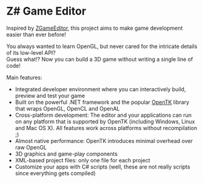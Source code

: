 Z# Game Editor
================

Inspired by [ZGameEditor](http://www.zgameeditor.org/), this project aims to make game development easier than ever before!

You always wanted to learn OpenGL, but never cared for the intricate details of its low-level API?  
Guess what!? Now you can build a 3D game without writing a single line of code!

Main features:
+ Integrated developer environment where you can interactively build, preview and test your game
+ Built on the powerful .NET framework and the popular [OpenTK](http://www.opentk.com/) library that wraps OpenGL, OpenCL and OpenAL
+ Cross-platform development: The editor and your applications can run on any platform that is supported by OpenTK \(including Windows, Linux and Mac OS X\). All features work across platforms without recompilation ;)
+ Almost native performance: OpenTK introduces minimal overhead over raw OpenGL
+ 3D graphics and game-play components
+ XML-based project files: only one file for each project
+ Customize your apps with C# scripts \(well, these are not really scripts since everything gets compiled\)